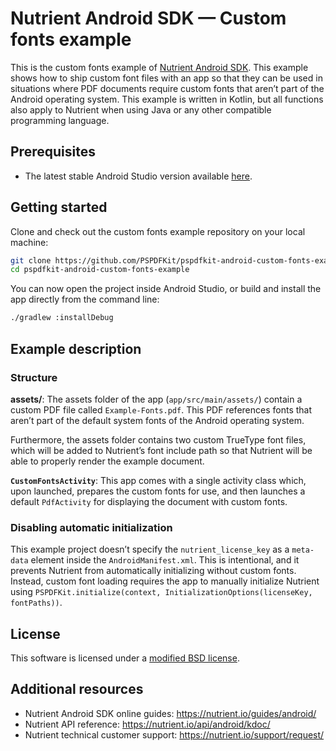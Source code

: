 # Nutrient Android SDK — Custom fonts example

This is the custom fonts example of [Nutrient Android SDK](https://nutrient.io/sdk/android/). This example shows how to ship custom font files with an app so that they can be used in situations where PDF documents require custom fonts that aren’t part of the Android operating system. This example is written in Kotlin, but all functions also apply to Nutrient when using Java or any other compatible programming language.

## Prerequisites

- The latest stable Android Studio version available [here](https://developer.android.com/studio).

## Getting started

Clone and check out the custom fonts example repository on your local machine:

```sh
git clone https://github.com/PSPDFKit/pspdfkit-android-custom-fonts-example.git
cd pspdfkit-android-custom-fonts-example
```

You can now open the project inside Android Studio, or build and install the app directly from the command line:

```sh
./gradlew :installDebug
```

## Example description

### Structure

**assets/**: The assets folder of the app (`app/src/main/assets/`) contain a custom PDF file called `Example-Fonts.pdf`. This PDF references fonts that aren’t part of the default system fonts of the Android operating system.

Furthermore, the assets folder contains two custom TrueType font files, which will be added to Nutrient’s font include path so that Nutrient will be able to properly render the example document.
  
**`CustomFontsActivity`**: This app comes with a single activity class which, upon launched, prepares the custom fonts for use, and then launches a default `PdfActivity` for displaying the document with custom fonts.

### Disabling automatic initialization

This example project doesn’t specify the `nutrient_license_key` as a `meta-data` element inside the `AndroidManifest.xml`. This is intentional, and it prevents Nutrient from automatically initializing without custom fonts. Instead, custom font loading requires the app to manually initialize Nutrient using `PSPDFKit.initialize(context, InitializationOptions(licenseKey, fontPaths))`.

## License

This software is licensed under a [modified BSD license](LICENSE).

## Additional resources

* Nutrient Android SDK online guides: https://nutrient.io/guides/android/
* Nutrient API reference: https://nutrient.io/api/android/kdoc/
* Nutrient technical customer support: https://nutrient.io/support/request/  
